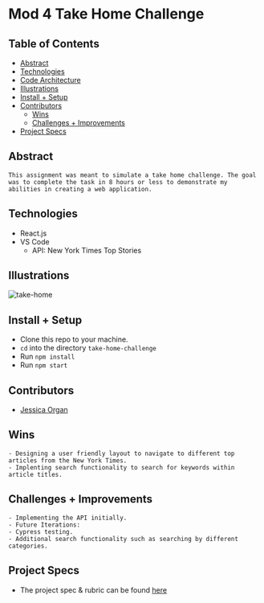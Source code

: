 # Mod 4 Take Home Challenge


## Table of Contents
  - [Abstract](#abstract)
  - [Technologies](#technologies)
  - [Code Architecture](#code-architecture)
  - [Illustrations](#illustrations)
  - [Install + Setup](#set-up)
  - [Contributors](#contributors)
	- [Wins](#wins)
	- [Challenges + Improvements](#challenges-+-Improvements)
  - [Project Specs](#project-specs)

## Abstract
	This assignment was meant to simulate a take home challenge. The goal was to complete the task in 8 hours or less to demonstrate my abilities in creating a web application. 

## Technologies
  - React.js
  - VS Code
	- API: New York Times Top Stories

## Illustrations

![take-home](https://user-images.githubusercontent.com/83175748/163434710-d0b4e39f-6853-4c31-836e-84f037a60db6.gif)


## Install + Setup
- Clone this repo to your machine.
- `cd` into the directory `take-home-challenge`
- Run `npm install`
- Run `npm start`




## Contributors
  - [Jessica Organ](https://gist.github.com/Jorgan612)

## Wins
	- Designing a user friendly layout to navigate to different top articles from the New York Times. 
	- Implenting search functionality to search for keywords within article titles. 

## Challenges + Improvements
	- Implementing the API initially.
	- Future Iterations:
    - Cypress testing.
    - Additional search functionality such as searching by different categories.


## Project Specs
  - The project spec & rubric can be found [here](https://mod4.turing.edu/projects/take_home/)